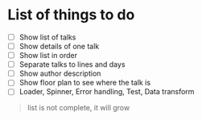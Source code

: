 # List of things to do

- [ ] Show list of talks
- [ ] Show details of one talk
- [ ] Show list in order
- [ ] Separate talks to lines and days
- [ ] Show author description
- [ ] Show floor plan to see where the talk is
- [ ] Loader, Spinner, Error handling, Test, Data transform

> list is not complete, it will grow
